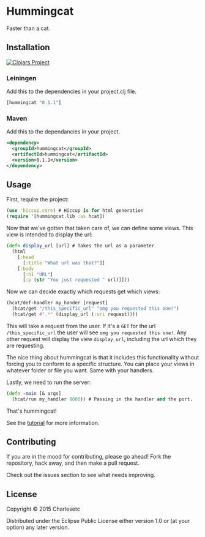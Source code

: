 # Hummingcat 
Faster than a cat.

## Installation

[![Clojars Project](http://clojars.org/hummingcat/latest-version.svg)](http://clojars.org/hummingcat)

### Leiningen

Add this to the dependencies in your project.clj file.
```clojure
[hummingcat "0.1.1"]
```

### Maven

Add this to the dependancies in your project.

```xml
<dependency>
  <groupId>hummingcat</groupId>
  <artifactId>hummingcat</artifactId>
  <version>0.1.1</version>
</dependency>
```

## Usage

First, require the project:
```clojure 
(use 'hiccup.core) # Hiccup is for html generation
(require '[hummingcat.lib :as hcat])
```

Now that we've gotten that taken care of, we can define some views. This view is intended to display the url:

```clojure
(defn display_url [url] # Takes the url as a parameter
  (html
    [:head
      [:title "What url was that?"]]
    [:body
      [:h1 "URL"]
      [:p (str "You just requested " url)]]))
```

Now we can decide exactly which requests get which views:

```clojure
(hcat/def-handler my_hander [request]
  (hcat/get "/this_specific_url" "omg you requested this one!")
  (hcat/get #".*" (display_url (:uri request))))
```

This will take a request from the user. If it's a `GET` for the url `/this_specific_url` the user will see `omg you requested this one!`. Any other request will display the view `display_url`, including the url which they are requesting.

The nice thing about hummingcat is that it includes this functionality without forcing you to conform to a specific structure. You can place your views in whatever folder or file you want. Same with your handlers. 

Lastly, we need to run the server:

```clojure
(defn -main [& args]
  (hcat/run my_handler 8000)) # Passing in the handler and the port.
```

That's hummingcat!

See the [tutorial](tutorial/) for more information.

## Contributing

If you are in the mood for contributing, please go ahead! Fork the repository, hack away, and then make a pull request.

Check out the issues section to see what needs improving.

## License

Copyright © 2015 Charlesetc

Distributed under the Eclipse Public License either version 1.0 or (at
your option) any later version.
